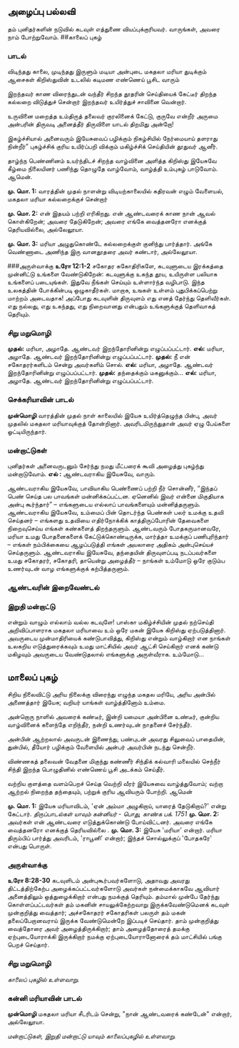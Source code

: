 ## அழைப்பு பல்லவி
தம் புனிதர்களின் நடுவில் கடவுள் எத்துணை வியப்புக்குரியவர். வாருங்கள், அவரை நாம் போற்றுவோம்.
##காலைப் புகழ்
### பாடல்
விடிந்தது காலை, முடிந்தது இருளும்
மடியா அன்புடை மகதலா மரியா
துடிக்கும் ஆசைகள் கிறிஸ்துவின் உடலில்
கடிமண எண்ணெய் பூசிட வாரும்

இறந்தவர் காண விரைந்துடன் வந்தீர்
சிறந்த தூதரின் செய்தியைக் கேட்டீர்
திறந்த கல்லறை விடுத்துச் சென்றார்
இறந்தவர் உயிர்த்துச் சாவினை வென்றார்.

உருவினை மறைத்த உம்திருத் தலைவர்
குரலினைக் கேட்டு, குருவே என்றீர்
அருமை அன்பரின் திருவடி அனைத்தீர்
திருவிளை யாடல் திறமிது அன்றோ!

இகழ்ச்சியால் அனைவரும் இயேசுவைப் பழிக்கும் 
நிகழ்சியில் நேர்மையாய் தளராது நின்றீர்”
புகழ்ச்சிக் குரிய உயிர்ப்பறி விக்கும்
மகிழ்ச்சிக் செய்தியின் தூதுவர் ஆனீர்.

தாழ்ந்ந பெண்ணினம் உயர்ந்திடச் சிறந்த
வாழ்வினை அளித்த கிறிஸ்து இயேசுவே
கீழ்மை நிலையினர் பணிந்து தொழுதே
வாழ்வோம், வாழ்த்தி உம்புகழ் பாடுவோம். ஆமென்.

**மு. மொ. 1:** வாரத்தின் முதல் நாளன்று விடியற்காலையில் கதிரவன் எழும் வேளையல், மகதலா மரியா கல்லறைக்குச் சென்றார்

**மு. மொ. 2:** என் இதயம் பற்றி எரிகிறது. என் ஆண்டவரைக் காண நான் ஆவல் கொள்கிறேன்; அவரை தேடுகிறேன்; அவரை எங்கே வைத்தனரோ எனக்குத் தெரியவில்லை, அல்லேலூயா.

**மு. மொ. 3:** மரியா அழுதுகொண்டே கல்லறைக்குள் குனிந்து பார்த்தார். அங்கே வெண்ணாடை அணிந்த இரு வானதூதரை அவர் கண்டார், அல்லேலூயா.

###அருள்வாக்கு 
**உரோ 12:1-2**
சகோதர ககோதிரிகளே, கடவுளுடைய இரக்கத்தை முன்னிட்டு உங்களை வேண்டுகிறேன்: கடவுளுக்கு உகந்த தூய, உயிருள்ள பலியாக உங்களைப் படையுங்கள். இதுவே நீங்கள் செய்யும் உள்ளார்ந்த வழிபாடு. இந்த உலகத்தின் போக்கின்படி ஒழுகாதீர்கள். மாறாக, உஙகள் உள்ளம் புதுபிக்கப்பெற்று மாற்றம் அடைவதாக! அப்போது கடவுளின் திருவுளம் எது எனத் தேர்ந்து தெளிவீர்கள். எது நல்லது, எது உகந்தது, எது நிறைவானது என்பதும் உங்களுக்குத் தெளிவாகத் தெரியும்.

### சிறு மறுமொழி
**முதல்:** மரியா, அழாதே. ஆண்டவர் இறந்தோரினின்று எழுப்பப்பட்டார்.
**எல்:** மரியா, அழாதே. ஆண்டவர் இறந்தோரினின்று எழுப்பப்பட்டார்.
**முதல்:** நீ என் சகோதரர்களிடம் சென்று அவர்களிம் சொல்.
**எல்:** மரியா, அழாதே. ஆண்டவர் இறந்தோரினின்று எழுப்பப்பட்டார்.
**முதல்:** தந்தைக்கும் மகனுக்கும்...
**எல்:** மரியா, அழாதே. ஆண்டவர் இறந்தோரினின்று எழுப்பப்பட்டார்.

### செக்கரியாவின் பாடல்
**முன்மொழி**
வாரத்தின் முதல் நாள் காலையில் இயேசு உயிர்த்தெழுந்த பின்பு, அவர் முதலில் மகதலா மரியாவுக்குத் தோன்றினார். அவரிடமிருந்துதான் அவர் ஏழு பேய்களை ஓட்டியிருந்தார்.

### மன்றாட்டுகள்
புனிதர்கள் அனைவருடனும் சேர்ந்து நமது மீட்பரைக் கூவி அழைத்து புகழ்ந்து மன்றாடுவோம்.
**எல் :** ஆண்டவராகிய இயேசுவே, வாரும்.

ஆண்டவராகிய இயேசுவே, பாவியாகிய பெண்ணைப் பற்றி நீர் சொன்னீர், “இந்தப் பெண் செய்த பல பாவங்கள் மன்னிக்கப்பட்டன. ஏனெனில் இவர் என்னை மிகுதியாக அன்பு கூர்ந்தார்” – எங்களுடைய எல்லாப் பாவங்களையும் மன்னித்தருளும்.
ஆண்டவராகிய இயேசுவே, உம்மைப் பின் தொடர்ந்த பெண்கள் பலர் உமக்கு உதவி செய்தனர் – எங்களது உதவியை எதிர்நோக்கிக் காத்திருப்போரின் தேவைகளை நிறைவுசெய்ய எங்கள் கண்களைத் திறந்தருளும்.
ஆண்டவரும் போதகருமானவரே, மரியா உமது போதனைகளைக் கேட்டுக்கொண்டிருக்க, மார்த்தா உமக்குப் பணிபுரிந்தார் –  எங்கள் நம்பிக்கையை ஆழப்படுத்தி எங்கள் அயலாரை அதிகம் அன்புசெய்யச் செய்தருளும்.
ஆண்டவராகிய இயேசுவே, தந்தையின் திருவுளப்படி நடப்பவர்களை உமது சகோதரர், சகோதரி, தாயென்று அழைத்தீர் – நாங்கள் உம்மோடு ஒரே குடும்ப உணர்வுடன் வாழ எங்களுக்குக் கற்பித்தருளும்.

### ஆண்டவரின் இறைவேண்டல்

### இறுதி மன்றாட்டு
என்றும் வாழும் எல்லாம் வல்ல கடவுளே! பாஸ்கா மகிழ்ச்சியின் முதல் நற்செய்தி அறிவிப்பாளராக மகதலா மரியாவை உம் ஒரே மகன் இயேசு கிறிஸ்து ஏற்படுத்தினார். அவருடைய முன்மாதிரியைக் கண்டுபாவித்து, கிறிஸ்து என்றும் வாழ்கிறார் என நாங்கள் உலகறிய எடுத்துரைக்கவும் உமது மாட்சியில் அவர் ஆட்சி செய்கிறார் எனக் கண்டு மகிழவும் அவருடைய வேண்டுதலால் எங்களுக்கு அருள்வீராக. உம்மோடு…

## மாலைப் புகழ் 

சிறிய நிலைவிட்டு அரிய நிலைக்கு
விரைந்து எழுந்த மகதல மரியே, 
அரிய அன்பில் அணைத்தார் இயேசு;
வறியர் யாங்கள் வாழ்த்தினோம் உம்மை. 

அன்றொரு நாளில் அவரைக் கண்டீர்,
இன்றி யமையா அன்பினை உண்டீர்,
குன்றிய வாழ்வினைக் களைந்தே எறிந்தீர்,
நன்றி உணர்வுடன் நாதனைச் சேர்ந்தீர்.

அன்பின் ஆற்றலால் அவருடன் இணைந்து,
பண்புடன் அவரது சிலுவைப் பாதையின்,
துன்பில், தீயோர் பழிக்கும் வேளையில்
அன்பர் அவர்பின் நடந்து சென்றீர்.

விண்ணகத் தலைவன் வேதனை மிகுந்து
கண்ணீர் சிந்திக் கல்வாரி மலையில்
செந்நீர் சிந்தி இறந்த பொழுதினில்
எண்ணெய் பூசி அடக்கம் செய்தீர்.

வற்றிய குளத்தை வளம்பெறச் செய்த
வெற்றி வீரர் இயேசுவை வாழ்த்துவோம்;
வற்றா ஆற்றல் நிறைந்த தந்தையும்,
பற்றுக் குரிய ஆவியரும் போற்றி. ஆமென்

**மு. மொ. 1:** இயேசு மரியாவிடம், 'ஏன் அம்மா அழுகிறாய், யாரைத் தேடுகிறாய்?' என்று கேட்டார். 
*திருப்பாடல்கள் யாவும் கன்னியர் - பொது, காண்க பக். 1751*
**மு. மொ. 2:** அவர்கள் என் ஆண்டவரை எடுத்துக்கொண்டு போய்விட்டனர். அவரை எங்கே வைத்தனரோ எனக்குத் தெரியவில்லை . 
**மு. மொ. 3:** இயேசு 'மரியா' என்றார். மரியா திரும்பிப் பார்த்து அவரிடம், 'ராபூனி' என்றார்; இந்தச் சொல்லுக்குப் 'போதகரே' என்பது பொருள்.

### அருள்வாக்கு
**உரோ 8:28-30**
கடவுளிடம் அன்புகூர்பவர்களோடு, அதாவது அவரது திட்டத்திற்கேற்ப அழைக்கப்பட்டவர்களோடு அவர்கள் நன்மைக்காகவே ஆவியார் அனைத்திலும் ஒத்துழைக்கிறார் என்பது நமக்குத் தெரியும். தம்மால் முன்பே தேர்ந்து கொள்ளப்பட்டவர்கள் தம் மகனின் சாயலுக்கேற்றவாறு இருக்கவேண்டுமெனக் கடவுள் முன்குறித்து வைத்தார்; அச்சகோதரர் சகோதரிகள் பலருள் தம் மகன் தலைப்பேறானவராய் இருக்க வேண்டுமென்றே இப்படிச் செய்தார். தாம் முன்குறித்து வைத்தோரை அவர் அழைத்திருக்கிறார்; தாம் அழைத்தோரைத் தமக்கு ஏற்புடையோராக்கி இருக்கிறார் நமக்கு ஏற்புடையோரானோரைக் தம் மாட்சியில் பங்கு பெறச் செய்தார்.

### சிறு மறுமொழி
*காலைப் புகழில் உள்ளவாறு.*

### கன்னி மரியாவின் பாடல்

**முன்மொழி** மகதலா மரியா சீடரிடம் சென்று, "நான் ஆண்டவரைக் கண்டேன்" என்றார், அல்லேலூயா.

*மன்றாட்டுகள், இறுதி மன்றாட்டு யாவும் காலைப்புகழில் உள்ளவாறு.*